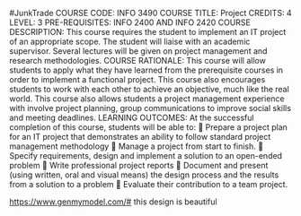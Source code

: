 #JunkTrade 
COURSE CODE: INFO 3490
COURSE TITLE: Project
CREDITS: 4
LEVEL: 3
PRE-REQUISITES: INFO 2400 AND INFO 2420
COURSE DESCRIPTION:
This course requires the student to implement an IT project of an appropriate scope. The student will
liaise with an academic supervisor. Several lectures will be given on project management and research
methodologies.
COURSE RATIONALE:
This course will allow students to apply what they have learned from the prerequisite courses in order
to implement a functional project. This course also encourages students to work with each other to
achieve an objective, much like the real world. This course also allows students a project management
experience with involve project planning, group communications to improve social skills and meeting
deadlines.
LEARNING OUTCOMES:
At the successful completion of this course, students will be able to:
 Prepare a project plan for an IT project that demonstrates an ability to follow standard project
management methodology
 Manage a project from start to finish.
 Specify requirements, design and implement a solution to an open-ended problem
 Write professional project reports
 Document and present (using written, oral and visual means) the design process and the results
from a solution to a problem
 Evaluate their contribution to a team project.

https://www.genmymodel.com/# this design is beautiful
